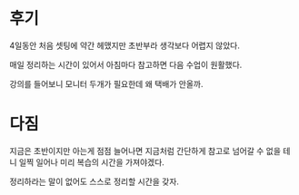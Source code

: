 # 후기

4일동안 처음 셋팅에 약간 헤맸지만 초반부라 생각보다 어렵지 않았다.

매일 정리하는 시간이 있어서 아침마다 참고하면 다음 수업이 원활했다.

강의를 들어보니 모니터 두개가 필요한데 왜 택배가 안올까.

# 다짐

지금은 초반이지만 아는게 점점 늘어나면 지금처럼 간단하게 참고로 넘어갈 수 없을 테니 일찍 일어나 미리 복습의 시간을 가져야겠다.

정리하라는 말이 없어도 스스로 정리할 시간을 갖자.